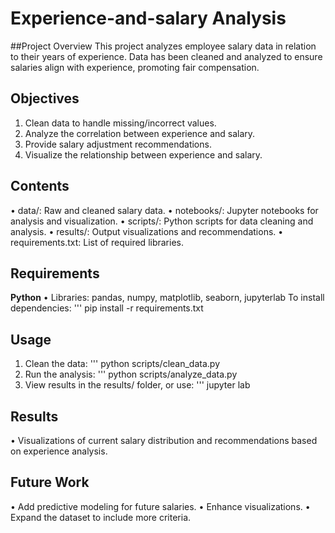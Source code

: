 # Experience-and-salary Analysis 
##Project Overview 
This project analyzes employee salary data in relation to their years of experience. Data has been cleaned and analyzed to ensure salaries align with experience, promoting fair compensation. 

## Objectives
1. Clean data to handle missing/incorrect values.
2.  Analyze the correlation between experience and salary.
3.   Provide salary adjustment recommendations.
4.   Visualize the relationship between experience and salary.

 ## Contents
 • data/: Raw and cleaned salary data.
 • notebooks/: Jupyter notebooks for analysis and visualization.
 • scripts/: Python scripts for data cleaning and analysis.
 • results/: Output visualizations and recommendations. • requirements.txt: List of required libraries.

 ## Requirements 
 **Python**
 • Libraries: pandas, numpy, matplotlib, seaborn, jupyterlab To install dependencies:
 ''' pip install -r requirements.txt

 ## Usage 
 1. Clean the data:
    ''' python scripts/clean_data.py
 2. Run the analysis:
   ''' python scripts/analyze_data.py
 3. View results in the results/ folder, or use:
  ''' jupyter lab

## Results
• Visualizations of current salary distribution and recommendations based on experience analysis. 

## Future Work 
• Add predictive modeling for future salaries.
• Enhance visualizations. 
• Expand the dataset to include more criteria.
